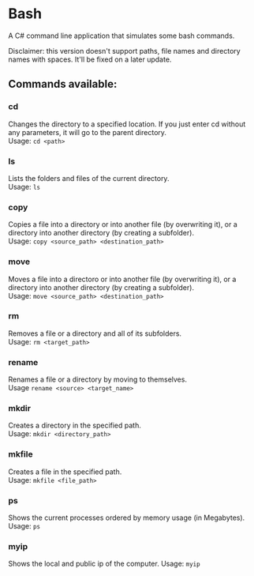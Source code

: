 # Bash
A C# command line application that simulates some bash commands.

Disclaimer: this version doesn't support paths, file names and directory names with spaces. It'll be fixed on a later update.
## Commands available:
### cd
Changes the directory to a specified location. If you just enter cd without any parameters, it will go to the parent directory. <br>
Usage: `cd <path>`

### ls
Lists the folders and files of the current directory. <br>
Usage: `ls`

### copy
Copies a file into a directory or into another file (by overwriting it), or a directory into another directory (by creating a subfolder). <br>
Usage: `copy <source_path> <destination_path>`

### move
Moves a file into a directoro or into another file (by overwriting it), or a directory into another directory (by creating a subfolder). <br> 
Usage: `move <source_path> <destination_path>`

### rm
Removes a file or a directory and all of its subfolders. <br>
Usage: `rm <target_path>`

### rename
Renames a file or a directory by moving to themselves. <br>
Usage `rename <source> <target_name>`

### mkdir
Creates a directory in the specified path. <br>
Usage: `mkdir <directory_path>`

### mkfile
Creates a file in the specified path. <br>
Usage: `mkfile <file_path>` 

### ps
Shows the current processes ordered by memory usage (in Megabytes). <br>
Usage: `ps`

### myip
Shows the local and public ip of the computer.
Usage: `myip`

